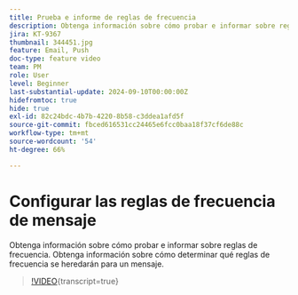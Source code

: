 ```yaml
---
title: Prueba e informe de reglas de frecuencia
description: Obtenga información sobre cómo probar e informar sobre reglas de frecuencia. Obtenga información sobre cómo determinar qué reglas de frecuencia se heredarán para un mensaje.
jira: KT-9367
thumbnail: 344451.jpg
feature: Email, Push
doc-type: feature video
team: PM
role: User
level: Beginner
last-substantial-update: 2024-09-10T00:00:00Z
hidefromtoc: true
hide: true
exl-id: 82c24bdc-4b7b-4220-8b58-c3ddea1afd5f
source-git-commit: fbced616531cc24465e6fcc0baa18f37cf6de88c
workflow-type: tm+mt
source-wordcount: '54'
ht-degree: 66%

---
```


# Configurar las reglas de frecuencia de mensaje

Obtenga información sobre cómo probar e informar sobre reglas de frecuencia. Obtenga información sobre cómo determinar qué reglas de frecuencia se heredarán para un mensaje.

>[!VIDEO](https://video.tv.adobe.com/v/3411121?quality=12&learn=on&captions=spa){transcript=true}
